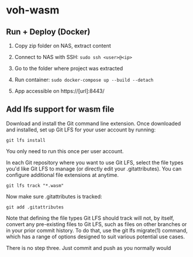 # voh-wasm

## Run + Deploy (Docker)

1. Copy zip folder on NAS, extract content

2. Connect to NAS with SSH: `sudo ssh <user>@<ip>`

3. Go to the folder where project was extracted

4. Run container: `sudo docker-compose up --build --detach`

5. App accessible on https://[url]:8443/


## Add lfs support for wasm file
Download and install the Git command line extension. Once downloaded and installed, set up Git LFS for your user account by running:

`git lfs install`

You only need to run this once per user account.

In each Git repository where you want to use Git LFS, select the file types you'd like Git LFS to manage (or directly edit your .gitattributes). You can configure additional file extensions at anytime.

`git lfs track "*.wasm"`

Now make sure .gitattributes is tracked:

`git add .gitattributes`

Note that defining the file types Git LFS should track will not, by itself, convert any pre-existing files to Git LFS, such as files on other branches or in your prior commit history. To do that, use the git lfs migrate(1) command, which has a range of options designed to suit various potential use cases.

There is no step three. Just commit and push as you normally would

